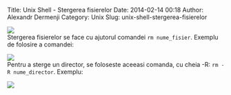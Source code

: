 Title: Unix Shell - Stergerea fisierelor
Date: 2014-02-14 00:18
Author: Alexandr Dermenji
Category: Unix
Slug: unix-shell-stergerea-fisierelor

![](http://panayola.com/wp-content/uploads/2012/02/delete1.jpg)  
Stergerea fisierelor se face cu ajutorul comandei `rm nume_fisier`.
Exemplu de folosire a comandei:  

![](http://content.screencast.com/users/alexderm/folders/Jing/media/167e49a3-fc7d-44da-ae3a-7e045ec92966/2014-02-13_1625.png)  
Pentru a sterge un director, se foloseste aceeasi comanda, cu
cheia -R: `rm -R nume_director`. Exemplu:  

![](http://content.screencast.com/users/alexderm/folders/Jing/media/efe55d92-25b2-4f4f-9988-c4e16d9f00e2/2014-02-13_1628.png)
